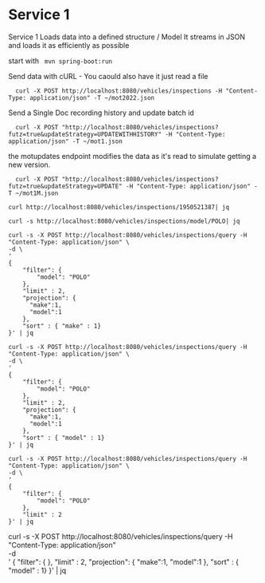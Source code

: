 # Service 1

Service 1 Loads data into a defined structure / Model
It streams in JSON and loads it as efficiently as possible

start with ` mvn spring-boot:run`

Send data with cURL - You caould also have it just read a file

```
  curl -X POST http://localhost:8080/vehicles/inspections -H "Content-Type: application/json" -T ~/mot2022.json     
  ```



Send a Single Doc recording history and update batch id

```
  curl -X POST "http://localhost:8080/vehicles/inspections?futz=true&updateStrategy=UPDATEWITHHISTORY" -H "Content-Type: application/json" -T ~/mot1.json     
  ```


the motupdates endpoint modifies the data as it's read to simulate getting a new version.

```
  curl -X POST "http://localhost:8080/vehicles/inspections?futz=true&updateStrategy=UPDATE" -H "Content-Type: application/json" -T ~/mot1M.json  
  ```

  ```
 curl http://localhost:8080/vehicles/inspections/1950521387| jq
  ```


```
curl -s http://localhost:8080/vehicles/inspections/model/POLO| jq
```

```
curl -s -X POST http://localhost:8080/vehicles/inspections/query -H "Content-Type: application/json" \
-d \
'
{
    "filter": {
        "model": "POLO"
    },
    "limit" : 2,
    "projection": {
      "make":1,
      "model":1
    },
    "sort" : { "make" : 1}
}' | jq
```


```
curl -s -X POST http://localhost:8080/vehicles/inspections/query -H "Content-Type: application/json" \
-d \
'
{
    "filter": {
        "model": "POLO"
    },
    "limit" : 2,
    "projection": {
      "make":1,
      "model":1
    },
    "sort" : { "model" : 1}
}' | jq
```



```
curl -s -X POST http://localhost:8080/vehicles/inspections/query -H "Content-Type: application/json" \
-d \
'
{
    "filter": {
        "model": "POLO"
    },
    "limit" : 2
}' | jq
```


curl -s -X POST http://localhost:8080/vehicles/inspections/query -H "Content-Type: application/json" \
-d \
'
{
"filter": { },
"limit" : 2,
"projection": {
"make":1,
"model":1
},
"sort" : { "model" : 1}
}' | jq